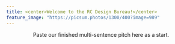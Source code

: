 ```yaml
---
title: <center>Welcome to the RC Design Bureau!</center>
feature_image: "https://picsum.photos/1300/400?image=989"
---
```


<center> Paste our finished multi-sentence pitch here as a start. </center>